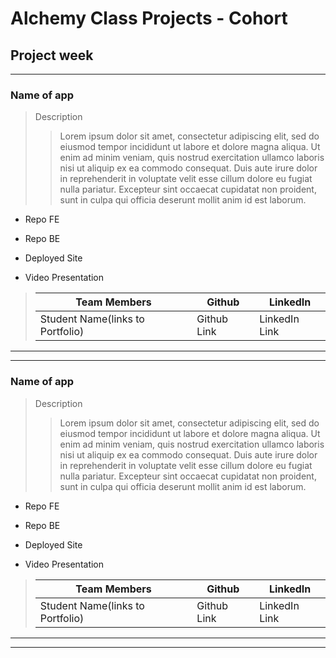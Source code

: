 # Alchemy Class Projects - Cohort 
## Project week
___

 ### Name of app

> Description 
>>Lorem ipsum dolor sit amet, consectetur adipiscing elit, sed do eiusmod tempor incididunt ut labore et dolore magna aliqua. Ut enim ad minim veniam, quis nostrud exercitation ullamco laboris nisi ut aliquip ex ea commodo consequat. Duis aute irure dolor in reprehenderit in voluptate velit esse cillum dolore eu fugiat nulla pariatur. Excepteur sint occaecat cupidatat non proident, sunt in culpa qui officia deserunt mollit anim id est laborum.

* Repo FE

* Repo BE

* Deployed Site

* Video Presentation

>
>| Team Members  | Github  | LinkedIn  |
>|---|---|---|
>|  Student Name(links to Portfolio) | Github Link   | LinkedIn Link   |


___
___

  ### Name of app

> Description 
>>Lorem ipsum dolor sit amet, consectetur adipiscing elit, sed do eiusmod tempor incididunt ut labore et dolore magna aliqua. Ut enim ad minim veniam, quis nostrud exercitation ullamco laboris nisi ut aliquip ex ea commodo consequat. Duis aute irure dolor in reprehenderit in voluptate velit esse cillum dolore eu fugiat nulla pariatur. Excepteur sint occaecat cupidatat non proident, sunt in culpa qui officia deserunt mollit anim id est laborum.

* Repo FE

* Repo BE

* Deployed Site

* Video Presentation

>
>| Team Members  | Github  | LinkedIn  |
>|---|---|---|
>|  Student Name(links to Portfolio) | Github Link   | LinkedIn Link   |

___
___
